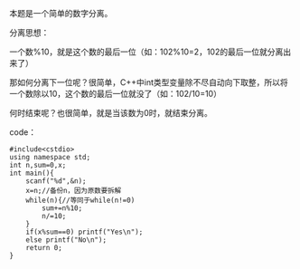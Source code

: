 本题是一个简单的数字分离。

分离思想：

一个数%10，就是这个数的最后一位（如：102%10=2，102的最后一位就分离出来了）

那如何分离下一位呢？很简单，C++中int类型变量除不尽自动向下取整，所以将一个数除以10，这个数的最后一位就没了（如：102/10=10）

何时结束呢？也很简单，就是当该数为0时，就结束分离。

code：
```
#include<cstdio>
using namespace std;
int n,sum=0,x;
int main(){
	scanf("%d",&n);
	x=n;//备份n，因为原数要拆解
	while(n){//等同于while(n!=0)
		sum+=n%10;
		n/=10;
	}
	if(x%sum==0) printf("Yes\n");
	else printf("No\n");
	return 0;
}
```